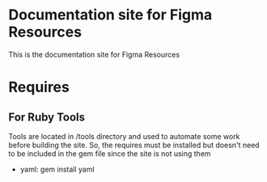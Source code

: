 # Documentation site for Figma Resources
This is the documentation site for Figma Resources

# Requires
## For Ruby Tools
Tools are located in /tools directory and used to automate some work before building the site. So, the requires must be installed but doesn't need to be included in the gem file since the site is not using them
 - yaml: gem install yaml